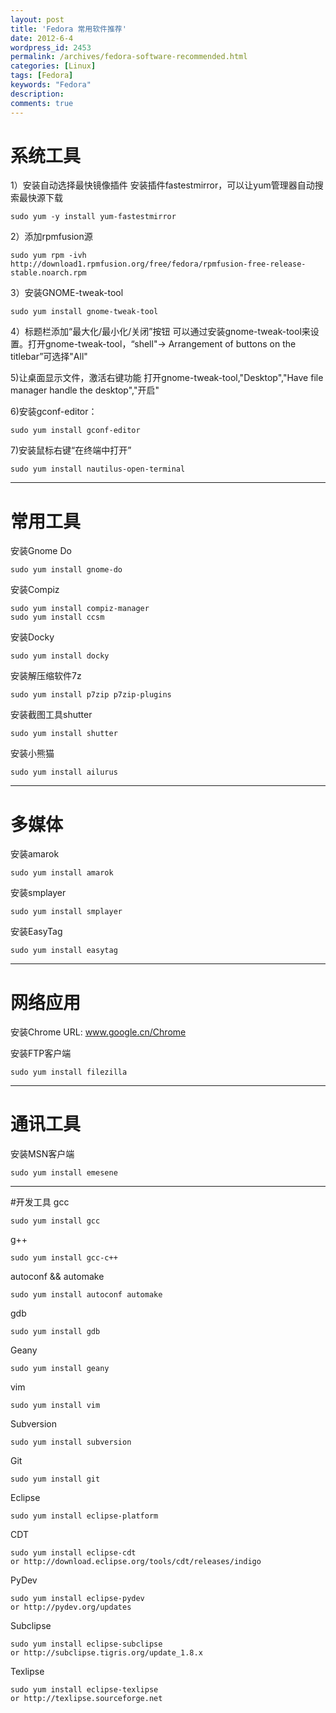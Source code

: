 ```yaml
---
layout: post
title: 'Fedora 常用软件推荐'
date: 2012-6-4
wordpress_id: 2453
permalink: /archives/fedora-software-recommended.html
categories: [Linux]
tags: [Fedora]
keywords: "Fedora"
description: 
comments: true
---
```

# 系统工具
1）安装自动选择最快镜像插件
安装插件fastestmirror，可以让yum管理器自动搜索最快源下载

```
sudo yum -y install yum-fastestmirror
```

2）添加rpmfusion源

```
sudo yum rpm -ivh http://download1.rpmfusion.org/free/fedora/rpmfusion-free-release-stable.noarch.rpm
```

3）安装GNOME-tweak-tool

```
sudo yum install gnome-tweak-tool
```

4）标题栏添加“最大化/最小化/关闭”按钮
可以通过安装gnome-tweak-tool来设置。打开gnome-tweak-tool，“shell"-> Arrangement of buttons on the titlebar”可选择"All"

5)让桌面显示文件，激活右键功能
打开gnome-tweak-tool,"Desktop","Have file manager handle the desktop","开启"

6)安装gconf-editor：

```
sudo yum install gconf-editor
```

7)安装鼠标右键“在终端中打开”

```
sudo yum install nautilus-open-terminal
```

---

# 常用工具
安装Gnome Do

```
sudo yum install gnome-do
```

安装Compiz

```
sudo yum install compiz-manager
sudo yum install ccsm
```

安装Docky

```
sudo yum install docky
```

安装解压缩软件7z

```
sudo yum install p7zip p7zip-plugins
```

安装截图工具shutter

```
sudo yum install shutter
```

安装小熊猫

```
sudo yum install ailurus
```

---

# 多媒体
安装amarok

```
sudo yum install amarok
```

安装smplayer

```
sudo yum install smplayer
```

安装EasyTag

```
sudo yum install easytag
```

---

# 网络应用
安装Chrome
URL: www.google.cn/Chrome

安装FTP客户端

```
sudo yum install filezilla
```

---

# 通讯工具
安装MSN客户端

```
sudo yum install emesene
```

---

#开发工具
gcc

```
sudo yum install gcc
```

g++

```
sudo yum install gcc-c++
```

autoconf && automake

```
sudo yum install autoconf automake
```

gdb

```
sudo yum install gdb
```

Geany

```
sudo yum install geany
```

vim

```
sudo yum install vim
```

Subversion

```
sudo yum install subversion
```

Git

```
sudo yum install git
```

Eclipse

```
sudo yum install eclipse-platform
```

CDT

```
sudo yum install eclipse-cdt
or http://download.eclipse.org/tools/cdt/releases/indigo
```

PyDev

```
sudo yum install eclipse-pydev
or http://pydev.org/updates
```

Subclipse

```
sudo yum install eclipse-subclipse
or http://subclipse.tigris.org/update_1.8.x
```

Texlipse

```
sudo yum install eclipse-texlipse
or http://texlipse.sourceforge.net
```

